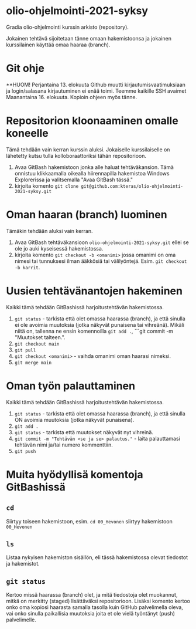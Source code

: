 # olio-ohjelmointi-2021-syksy
Gradia olio-ohjelmointi kurssin arkisto (repository).

Jokainen tehtävä sijoitetaan tänne omaan hakemistoonsa ja jokainen kurssilainen käyttää omaa haaraa (branch).

# Git ohje

**HUOM! Perjantaina 13. elokuuta Github muutti kirjautumisvaatimuksiaan ja login/salasana kirjautuminen ei enää toimi. Teemme kaikille SSH avaimet Maanantaina 16. elokuuta. Kopioin ohjeen myös tänne.

# Repositorion kloonaaminen omalle koneelle
Tämä tehdään vain kerran kurssin aluksi. Jokaiselle kurssilaiselle on lähetetty kutsu tulla kolloboraattoriksi tähän repositorioon.

1. Avaa GitBash hakemistoon jonka alle haluat tehtäväkansion. Tämä onnistuu klikkaamalla oikealla hiirennapilla hakemistoa Windows Explorerissa ja valitsemalla "Avaa GitBash tässä."
2. kirjoita komento ```git clone git@github.com:kteras/olio-ohjelmointi-2021-syksy.git```

# Oman haaran (branch) luominen
Tämäkin tehdään aluksi vain kerran.
1. Avaa GitBash tehtäväkansioon ```olio-ohjelmointi-2021-syksy.git``` ellei se ole jo auki kyseisessä hakemistossa.
2. kirjoita komento ```git checkout -b <omanimi>``` jossa omanimi on oma nimesi tai tunnuksesi ilman ääkkösiä tai välilyöntejä. Esim. ```git checkout -b karrit```.

# Uusien tehtävänantojen hakeminen
Kaikki tämä tehdään GitBashissä harjoitustehtävän hakemistossa.
1. ```git status``` - tarkista että olet omassa haarassa (branch), ja että sinulla ei ole avoimia muutoksia (jotka näkyvät punaisena tai vihreänä). Mikäli niitä on, tallenna ne ensin komennoilla ```git add .```, ```git commit -m "Muutokset talteen.".
2. ```git checkout main```
3. ```git pull```
4. ```git checkout <omanimi>``` - vaihda omanimi oman haarasi nimeksi.
5. ```git merge main```

# Oman työn palauttaminen
Kaikki tämä tehdään GitBashissä harjoitustehtävän hakemistossa.
1. ```git status``` - tarkista että olet omassa haarassa (branch), ja että sinulla ON avoimia muutoksia (jotka näkyvät punaisena).
2. ```git add .```
3. ```git status``` - tarkista että muutokset näkyvät nyt vihreinä.
4. ```git commit -m "Tehtävän <se ja se> palautus."``` - laita palauttamasi tehtävän nimi ja/tai numero kommenttiin.
5. ```git push``` 

# Muita hyödyllisä komentoja GitBashissä

## ```cd```
Siirtyy toiseen hakemistoon, esim. ```cd 00_Hevonen``` siirtyy hakemistoon ```00_Hevonen```

## ```ls```
Listaa nykyisen hakemiston sisällön, eli tässä hakemistossa olevat tiedostot ja hakemistot.

## ```git status```
Kertoo missä haarassa (branch) olet, ja mitä tiedostoja olet muokannut, mitkä on merkitty (staged) lisättäväksi repositorioon. Lisäksi komento kertoo onko oma kopiosi haarasta samalla tasolla kuin GitHub palvelimella oleva, vai onko sinulla paikallisia muutoksia joita et ole vielä työntänyt (push) palvelimelle.



